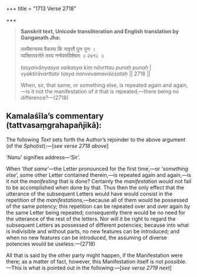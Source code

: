 +++
title = "1713 Verse 2718"

+++
> **Sanskrit text, Unicode transliteration and English translation by Ganganath Jha:** 
>
> तस्यैवान्यस्य वैकस्य किं नावृत्तौ पुनः पुनः ।  
> व्यक्तिरावर्त्तते तस्य नन्वेवमविशेषतः ॥ २७१८ ॥ 
>
> *tasyaivānyasya vaikasya kiṃ nāvṛttau punaḥ punaḥ* \|  
> *vyaktirāvarttate tasya nanvevamaviśeṣataḥ* \|\| 2718 \|\| 
>
> When, sir, that same, or something else, is repeated again and again,—is it not the manifestation of it that is repeated,—there being no difference?—(2718)



## Kamalaśīla’s commentary (tattvasaṃgrahapañjikā):

The following *Text* sets forth the Author’s rejoinder to the above argument (of the *Sphoṭist*):—[*see verse 2718 above*]

‘*Nanu*’ signifies address—‘Sir’.

When ‘*that same*’—the Letter pronounced for the first time,—or ‘*something else*’, some other Letter contained therein,—is repeated again and again,—is it not the *manifesting* that is done? Certainly the *manifestation* would not fail to be accomplished when done by that. Thus then the only effect that the utterance of the subsequent Letters would have would consist in the repetition of the *manifestations*,—because all of them would be possessed of the same potency; this repetition can be repeated over and over again by the same Letter being repeated; consequently there would be no need for the utterance of the rest of the letters. Nor will it be right to regard the subsequent Letters as possessed of different potencies; because into what is indivisible and without parts, no new features can be introduced; and when no new features can be introduced, the assuming of diverse potencies would be useless.—(2718)

All that is said by the other party might happen, if the Manifestation were there; as a matter of fact, however, this Manifestation itself is not possible.—This is what is pointed out in the following:—[*see verse 2719 next*]


